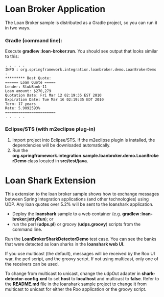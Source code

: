 Loan Broker Application
=======================

The Loan Broker sample is distributed as a Gradle project, so you can run it in two ways.

### Gradle (command line):

Execute **gradlew :loan-broker:run**. You should see output that looks similar to this:

	. . . . .
	INFO : org.springframework.integration.loanbroker.demo.LoanBrokerDemo - 
	********* Best Quote: 
	====== Loan Quote =====
	Lender: StubBank-11
	Loan amount: $270,279
	Quotation Date: Fri Mar 12 02:19:35 EST 2010
	Expiration Date: Tue Mar 16 02:19:35 EDT 2010
	Term: 17 years
	Rate: 5.9092593%
	=======================
	. . . . .

### Eclipse/STS (with m2eclipse plug-in)

1. Import project into Eclipse/STS. If the m2eclipse plugin is installed, the dependencies will be downloaded automatically.
2. Run the **org.springframework.integration.sample.loanbroker.demo.LoanBrokerDemo** class located in **src/test/java**.


# Loan Shark Extension

This extension to the loan broker sample shows how to exchange messages between Spring Integration applications (and other technologies) using UDP. Any loan quotes over 5.2% will be sent to the loanshark application.

* Deploy the **loanshark** sample to a web container (e.g. **gradlew :loan-broker:jettyRun**); or 
* run the perl (**udps.pl**) or groovy (**udps.groovy**) scripts from the command line.

Run the **LoanBrokerSharkDetectorDemo** test case. You can see the banks that were detected as loan sharks in the **loanshark web UI**.

If you use multicast (the default), messages will be received by the Roo UI war, the perl script, and the groovy script. If not using multicast, only one of the receivers can be used.

To change from multicast to unicast, change the udpOut adapter in **shark-detector-config.xml** to set **host** to **localhost** and multicast to **false**. Refer to the **README.md** file in the loanshark sample project to change it from multicast to unicast for either the Roo application or the groovy script.

